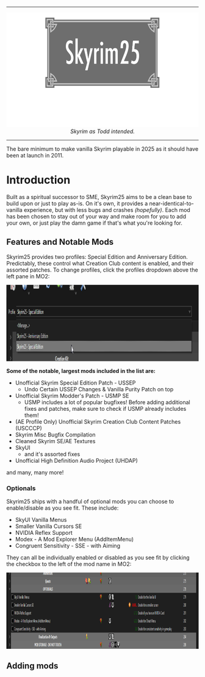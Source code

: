 ----
<div align="center">
<img src="https://github.com/Fauxvale/Skyrim25-Wabbajack/blob/main/Skyrim25%20Steam%20Logo%20ALT.png?raw=true" Height=300><br>
</div>
<div align=center><i>Skyrim as Todd intended.</i></div>

----


The bare minimum to make vanilla Skyrim playable in 2025 as it should have been at launch in 2011.

# Introduction
Built as a spiritual successor to SME, Skyrim25 aims to be a clean base to build upon or just to play as-is. On it's own, it provides a near-identical-to-vanilla experience, but with less bugs and crashes *(hopefully)*. Each mod has been chosen to stay out of your way and make room for you to add your own, or just play the damn game if that's what you're looking for. 

## Features and Notable Mods
Skyrim25 provides two profiles: Special Edition and Anniversary Edition. Predictably, these control what Creation Club content is enabled, and their assorted patches. To change profiles, click the profiles dropdown above the left pane in MO2:

<img src="https://github.com/Fauxvale/Skyrim25-Wabbajack/blob/main/profiles%20dropdown.png?raw=true" Height=200><br>

**Some of the notable, largest mods included in the list are:**
 - Unofficial Skyrim Special Edition Patch - USSEP
   - Undo Certain USSEP Changes & Vanilla Purity Patch on top
 - Unofficial Skyrim Modder's Patch - USMP SE
   - USMP includes a lot of popular bugfixes! Before adding additional fixes and patches, make sure to check if USMP already includes them!
 - (AE Profile Only) Unofficial Skyrim Creation Club Content Patches (USCCCP)
 - Skyrim Misc Bugfix Compilation
 - Cleaned Skyrim SE/AE Textures
 - SkyUI
   - and it's assorted fixes
 - Unofficial High Definition Audio Project (UHDAP)

and many, many more!

### Optionals
Skyrim25 ships with a handful of optional mods you can choose to enable/disable as you see fit. These include:
 - SkyUI Vanilla Menus
 - Smaller Vanilla Cursors SE
 - NVIDIA Reflex Support
 - Modex - A Mod Explorer Menu (AddItemMenu)
 - Congruent Sensitivity - SSE - with Aiming

They can all be individually enabled or disabled as you see fit by clicking the checkbox to the left of the mod name in MO2:

<img src="https://github.com/Fauxvale/Skyrim25-Wabbajack/blob/main/optional%20selection.gif?raw=true" Height=200><br>

## Adding mods
